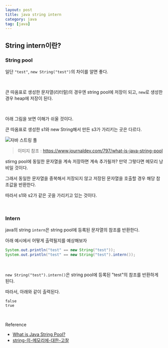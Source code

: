 ```yaml
---
layout: post
title: java string intern
category: java
tag: [java]
---
```


## String intern이란?

### String pool

일단 `"test"`, `new String("test")`의 차이를 알면 좋다.


<br>


큰 따옴표로 생성한 문자열(리터럴)의 경우엔 string pool에 저장이 되고, `new`로 생성한 경우 heap에 저장이 된다.


<br>


아래 그림을 보면 이해가 쉬울 것이다. 

큰 따옴표로 생성한 s1와 new String해서 만든 s3가 가리키는 곳은 다르다.



![자바 스트링 풀](https://cdn.journaldev.com/wp-content/uploads/2012/11/String-Pool-Java1-450x249.png)

> 이미지 참조 : https://www.journaldev.com/797/what-is-java-string-pool


stirng pool에 동일한 문자열을 계속 저장하면 계속 추가될까? 만약 그렇다면 메모리 낭비일 것이다. 

그래서 동일한 문자열을 중복해서 저장되지 않고 저장된 문자열을 호출할 경우 해당 참조값을 반환한다.

따라서 s1와 s2가 같은 곳을 가리키고 있는 것이다.


<br>


### Intern

java의 string `intern`은 string pool에 등록된 문자열의 참조를 반환한다.



아래 예시에서 어떻게 출력될지를 예상해보자

```java
System.out.println("test" == new String("test"));
System.out.println("test" == new String("test").intern());
```

<br>


`new String("test").intern()`은 string pool에 등록된 "test"의 참조를 반환하게 된다.

따라서, 아래와 같이 출력된다.


```
false
true
```

<br>


Reference

* [What is Java String Pool?](https://www.journaldev.com/797/what-is-java-string-pool)
* [string-의-메모리에-대한-고찰](<https://medium.com/@joongwon/string-%EC%9D%98-%EB%A9%94%EB%AA%A8%EB%A6%AC%EC%97%90-%EB%8C%80%ED%95%9C-%EA%B3%A0%EC%B0%B0-57af94cbb6bc>)
